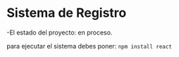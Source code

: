 <h1>Sistema de Registro</h1>
-El estado del proyecto: en proceso.

para ejecutar el sistema debes poner:
```npm install react```
